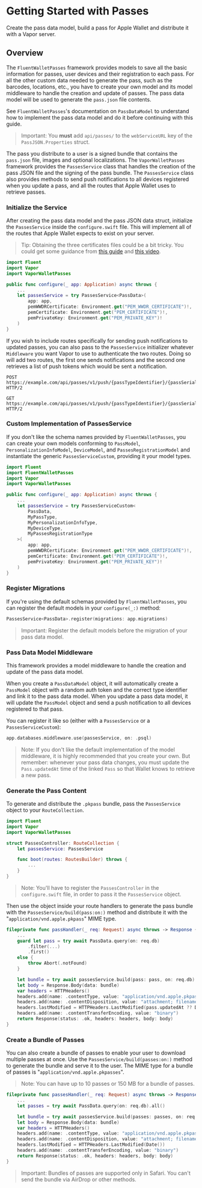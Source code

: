 # Getting Started with Passes

Create the pass data model, build a pass for Apple Wallet and distribute it with a Vapor server.

## Overview

The `FluentWalletPasses` framework provides models to save all the basic information for passes, user devices and their registration to each pass.
For all the other custom data needed to generate the pass, such as the barcodes, locations, etc., you have to create your own model and its model middleware to handle the creation and update of passes.
The pass data model will be used to generate the `pass.json` file contents.

See `FluentWalletPasses`'s documentation on `PassDataModel` to understand how to implement the pass data model and do it before continuing with this guide.

> Important: You **must** add `api/passes/` to the `webServiceURL` key of the `PassJSON.Properties` struct.

The pass you distribute to a user is a signed bundle that contains the `pass.json` file, images and optional localizations.
The `VaporWalletPasses` framework provides the ``PassesService`` class that handles the creation of the pass JSON file and the signing of the pass bundle.
The ``PassesService`` class also provides methods to send push notifications to all devices registered when you update a pass, and all the routes that Apple Wallet uses to retrieve passes.

### Initialize the Service

After creating the pass data model and the pass JSON data struct, initialize the ``PassesService`` inside the `configure.swift` file.
This will implement all of the routes that Apple Wallet expects to exist on your server.

> Tip: Obtaining the three certificates files could be a bit tricky. You could get some guidance from [this guide](https://github.com/alexandercerutti/passkit-generator/wiki/Generating-Certificates) and [this video](https://www.youtube.com/watch?v=rJZdPoXHtzI).

```swift
import Fluent
import Vapor
import VaporWalletPasses

public func configure(_ app: Application) async throws {
    ...
    let passesService = try PassesService<PassData>(
        app: app,
        pemWWDRCertificate: Environment.get("PEM_WWDR_CERTIFICATE")!,
        pemCertificate: Environment.get("PEM_CERTIFICATE")!,
        pemPrivateKey: Environment.get("PEM_PRIVATE_KEY")!
    )
}
```

If you wish to include routes specifically for sending push notifications to updated passes, you can also pass to the ``PassesService`` initializer whatever `Middleware` you want Vapor to use to authenticate the two routes. Doing so will add two routes, the first one sends notifications and the second one retrieves a list of push tokens which would be sent a notification.

```http
POST https://example.com/api/passes/v1/push/{passTypeIdentifier}/{passSerial} HTTP/2
```

```http
GET https://example.com/api/passes/v1/push/{passTypeIdentifier}/{passSerial} HTTP/2
```

### Custom Implementation of PassesService

If you don't like the schema names provided by `FluentWalletPasses`, you can create your own models conforming to `PassModel`, `PersonalizationInfoModel`, `DeviceModel`, and `PassesRegistrationModel` and instantiate the generic ``PassesServiceCustom``, providing it your model types.

```swift
import Fluent
import FluentWalletPasses
import Vapor
import VaporWalletPasses

public func configure(_ app: Application) async throws {
    ...
    let passesService = try PassesServiceCustom<
        PassData,
        MyPassType,
        MyPersonalizationInfoType,
        MyDeviceType,
        MyPassesRegistrationType
    >(
        app: app,
        pemWWDRCertificate: Environment.get("PEM_WWDR_CERTIFICATE")!,
        pemCertificate: Environment.get("PEM_CERTIFICATE")!,
        pemPrivateKey: Environment.get("PEM_PRIVATE_KEY")!
    )
}
```

### Register Migrations

If you're using the default schemas provided by `FluentWalletPasses`, you can register the default models in your `configure(_:)` method:

```swift
PassesService<PassData>.register(migrations: app.migrations)
```

> Important: Register the default models before the migration of your pass data model.

### Pass Data Model Middleware

This framework provides a model middleware to handle the creation and update of the pass data model.

When you create a `PassDataModel` object, it will automatically create a `PassModel` object with a random auth token and the correct type identifier and link it to the pass data model.
When you update a pass data model, it will update the `PassModel` object and send a push notification to all devices registered to that pass.

You can register it like so (either with a ``PassesService`` or a ``PassesServiceCustom``):

```swift
app.databases.middleware.use(passesService, on: .psql)
```

> Note: If you don't like the default implementation of the model middleware, it is highly recommended that you create your own. But remember: whenever your pass data changes, you must update the `Pass.updatedAt` time of the linked `Pass` so that Wallet knows to retrieve a new pass.

### Generate the Pass Content

To generate and distribute the `.pkpass` bundle, pass the ``PassesService`` object to your `RouteCollection`.

```swift
import Fluent
import Vapor
import VaporWalletPasses

struct PassesController: RouteCollection {
    let passesService: PassesService

    func boot(routes: RoutesBuilder) throws {
        ...
    }
}
```

> Note: You'll have to register the `PassesController` in the `configure.swift` file, in order to pass it the ``PassesService`` object.

Then use the object inside your route handlers to generate the pass bundle with the ``PassesService/build(pass:on:)`` method and distribute it with the "`application/vnd.apple.pkpass`" MIME type.

```swift
fileprivate func passHandler(_ req: Request) async throws -> Response {
    ...
    guard let pass = try await PassData.query(on: req.db)
        .filter(...)
        .first()
    else {
        throw Abort(.notFound)
    }

    let bundle = try await passesService.build(pass: pass, on: req.db)
    let body = Response.Body(data: bundle)
    var headers = HTTPHeaders()
    headers.add(name: .contentType, value: "application/vnd.apple.pkpass")
    headers.add(name: .contentDisposition, value: "attachment; filename=name.pkpass")
    headers.lastModified = HTTPHeaders.LastModified(pass.updatedAt ?? Date.distantPast)
    headers.add(name: .contentTransferEncoding, value: "binary")
    return Response(status: .ok, headers: headers, body: body)
}
```

### Create a Bundle of Passes

You can also create a bundle of passes to enable your user to download multiple passes at once.
Use the ``PassesService/build(passes:on:)`` method to generate the bundle and serve it to the user.
The MIME type for a bundle of passes is "`application/vnd.apple.pkpasses`".

> Note: You can have up to 10 passes or 150 MB for a bundle of passes.

```swift
fileprivate func passesHandler(_ req: Request) async throws -> Response {
    ...
    let passes = try await PassData.query(on: req.db).all()

    let bundle = try await passesService.build(passes: passes, on: req.db)
    let body = Response.Body(data: bundle)
    var headers = HTTPHeaders()
    headers.add(name: .contentType, value: "application/vnd.apple.pkpasses")
    headers.add(name: .contentDisposition, value: "attachment; filename=name.pkpasses")
    headers.lastModified = HTTPHeaders.LastModified(Date())
    headers.add(name: .contentTransferEncoding, value: "binary")
    return Response(status: .ok, headers: headers, body: body)
}
```

> Important: Bundles of passes are supported only in Safari. You can't send the bundle via AirDrop or other methods.
